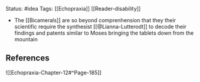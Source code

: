 Status: #idea
Tags: [[Echopraxia]] [[Reader-disability]]

* The [[Bicamerals]] are so beyond comprenhension that they their scientific require the synthesist [[@Lianna-Lutterodt]] to decode their findings and patents similar to Moses bringing the tablets down from the mountain

## References

![[Echopraxia-Chapter-12#^Page-185]]